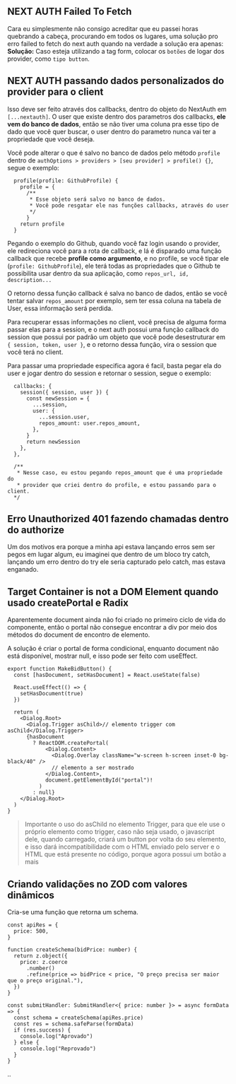 ## NEXT AUTH Failed To Fetch

Cara eu simplesmente não consigo acreditar que eu passei horas quebrando a cabeça, procurando em todos os lugares, uma solução pro erro failed to fetch do next auth quando na verdade a solução era apenas:
**Solução:** Caso esteja utilizando a tag form, colocar os `botões` de logar dos provider, como `tipo button`.

## NEXT AUTH passando dados personalizados do provider para o client

Isso deve ser feito através dos callbacks, dentro do objeto do NextAuth em `[...nextauth]`.
O user que existe dentro dos parametros dos callbacks, **ele vem do banco de dados**, então se não tiver uma coluna pra esse tipo de dado que você quer buscar, o user dentro do parametro nunca vai ter a propriedade que você deseja.

Você pode alterar o que é salvo no banco de dados pelo método `profile` dentro de `authOptions > providers > [seu provider] > profile() {}`, segue o exemplo:

```tsx
  profile(profile: GithubProfile) {
    profile = {
      /**
       * Esse objeto será salvo no banco de dados.
       * Você pode resgatar ele nas funções callbacks, através do user
       */
      }
    return profile
  }
```

Pegando o exemplo do Github, quando você faz login usando o provider, ele redireciona você para a rota de callback, e lá é disparado uma função callback que recebe **profile como argumento**, e no profile, se você tipar ele (`profile: GithubProfile`), ele terá todas as propriedades que o Github te possibilita usar dentro da sua aplicação, como `repos_url, id, description...`

O retorno dessa função callback é salva no banco de dados, então se você tentar salvar `repos_amount` por exemplo, sem ter essa coluna na tabela de User, essa informação será perdida.

Para recuperar essas informações no client, você precisa de alguma forma passar elas para a session, e o next auth possui uma função callback do session que possui por padrão um objeto que você pode desestruturar em `{ session, token, user }`, e o retorno dessa função, vira o session que você terá no client.

Para passar uma propriedade especifica agora é facil, basta pegar ela do user e jogar dentro do session e retornar o session, segue o exemplo:

```tsx
  callbacks: {
    session({ session, user }) {
      const newSession = {
        ...session,
        user: {
          ...session.user,
          repos_amount: user.repos_amount,
        },
      }
      return newSession
    },
  },

  /**
   * Nesse caso, eu estou pegando repos_amount que é uma propriedade do
   * provider que criei dentro do profile, e estou passando para o client.
  */
```

## Erro Unauthorized 401 fazendo chamadas dentro do authorize

Um dos motivos era porque a minha api estava lançando erros sem ser pegos em lugar algum, eu imaginei que dentro de um bloco try catch, lançando um erro dentro do try ele seria capturado pelo catch, mas estava enganado.

## Target Container is not a DOM Element quando usado createPortal e Radix

Aparentemente document ainda não foi criado no primeiro ciclo de vida do componente, então o portal não consegue encontrar a div por meio dos métodos do document de encontro de elemento.

A solução é criar o portal de forma condicional, enquanto document não está disponível, mostrar null, e isso pode ser feito com useEffect.

```tsx
export function MakeBidButton() {
  const [hasDocument, setHasDocument] = React.useState(false)

  React.useEffect(() => {
    setHasDocument(true)
  })

  return (
    <Dialog.Root>
      <Dialog.Trigger asChild>// elemento trigger com asChild</Dialog.Trigger>
      {hasDocument
        ? ReactDOM.createPortal(
            <Dialog.Content>
              <Dialog.Overlay className="w-screen h-screen inset-0 bg-black/40" />
              // elemento a ser mostrado
            </Dialog.Content>,
            document.getElementById("portal")!
          )
        : null}
    </Dialog.Root>
  )
}
```

> Importante o uso do asChild no elemento Trigger, para que ele use o próprio elemento como trigger, caso não seja usado, o javascript dele, quando carregado, criará um button por volta do seu elemento, e isso dará incompatibilidade com o HTML enviado pelo server e o HTML que está presente no código, porque agora possui um botão a mais

## Criando validações no ZOD com valores dinâmicos

Cria-se uma função que retorna um schema.

```tsx
const apiRes = {
  price: 500,
}

function createSchema(bidPrice: number) {
  return z.object({
    price: z.coerce
      .number()
      .refine(price => bidPrice < price, "O preço precisa ser maior que o preço original."),
  })
}

const submitHandler: SubmitHandler<{ price: number }> = async formData => {
  const schema = createSchema(apiRes.price)
  const res = schema.safeParse(formData)
  if (res.success) {
    console.log("Aprovado")
  } else {
    console.log("Reprovado")
  }
}
```

..
